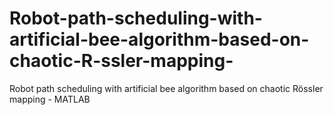 # Robot-path-scheduling-with-artificial-bee-algorithm-based-on-chaotic-R-ssler-mapping-
Robot path scheduling with artificial bee algorithm based on chaotic Rössler mapping - MATLAB
